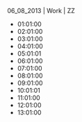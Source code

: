 06_08_2013 | Work | ZZ 
* 01:01:00
* 02:01:00
* 03:01:00
* 04:01:00
* 05:01:01
* 06:01:00
* 07:01:00
* 08:01:00
* 09:01:00
* 10:01:01
* 11:01:00
* 12:01:00
* 13:01:00
